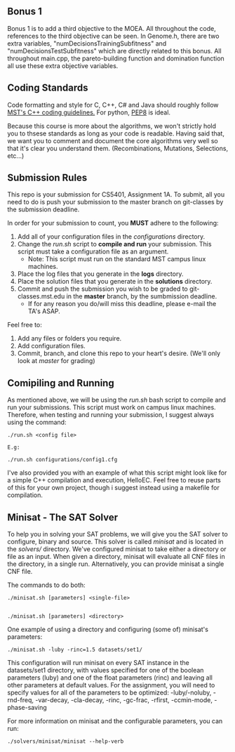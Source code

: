 ## Bonus 1
Bonus 1 is to add a third objective to the MOEA. All throughout the code, references to the third objective can be seen. In Genome.h, there are two extra variables, "numDecisionsTrainingSubfitness" and "numDecisionsTestSubfitness" which are directly related to this bonus. All throughout main.cpp, the pareto-building function and domination function all use these extra objective variables.
## Coding Standards
Code formatting and style for C, C++, C# and Java should roughly follow [MST's C++ coding guidelines.](http://web.mst.edu/~cpp/cpp_coding_standard_v1_1.pdf)
For python, [PEP8](https://www.python.org/dev/peps/pep-0008/) is ideal.

Because this course is more about the algorithms, we won't strictly hold you to thsese standards as long as your code is readable.
Having said that, we want you to comment and document the core algorithms very well so that it's clear you understand them. (Recombinations, Mutations, Selections, etc...)



## Submission Rules

This repo is your submission for CS5401, Assignment 1A. To submit, all you need to do is push your submission to the master branch on git-classes by the submission deadline.


In order for your submission to count, you **MUST** adhere to the following:

1. Add all of your configuration files in the *configurations* directory.
2. Change the *run.sh* script to **compile and run** your submission. This script must take a configuration file as an argument.
    * Note: This script must run on the standard MST campus linux machines.
3. Place the log files that you generate in the **logs** directory.
4. Place the solution files that you generate in the **solutions** directory.
5. Commit and push the submission you wish to be graded to git-classes.mst.edu in the **master** branch, by the sumbmission deadline.
    * If for any reason you do/will miss this deadline, please e-mail the TA's ASAP.


Feel free to:
1. Add any files or folders you require.
2. Add configuration files.
3. Commit, branch, and clone this repo to your heart's desire. (We'll only look at *master* for grading)



## Comipiling and Running
As mentioned above, we will be using the *run.sh* bash script to compile and run your submissions. This script must work on campus linux machines. Therefore, when testing and running your submission, I suggest always using the command:
```
./run.sh <config file>

E.g:

./run.sh configurations/config1.cfg
```

I've also provided you with an example of what this script might look like for a simple C++ compilation and execution, HelloEC. Feel free to reuse parts of this for your own 
project, though i suggest instead using a makefile for compilation.


## Minisat - The SAT Solver
To help you in solving your SAT problems, we will give you the SAT solver to configure, binary and source.
This solver is called *minisat* and is located in the *solvers/* directory.
We've configured minisat to take either a directory or file as an input.
When given a directory, minisat will evaluate all CNF files in the directory, in a single run.
Alternatively, you can provide minisat a single CNF file.

The commands to do both:
```
./minisat.sh [parameters] <single-file>


./minisat.sh [parameters] <directory>
```

One example of using a directory and configuring (some of) minisat's parameters:
```
./minisat.sh -luby -rinc=1.5 datasets/set1/
```
This configuration will run minisat on every SAT instance in the datasets/set1 directory, with values specified for one of the boolean parameters (luby) and one of the float parameters (rinc) and leaving all other parameters at default values. For the assignment, you will need to specify values for all of the parameters to be optimized: -luby/-noluby, -rnd-freq, -var-decay, -cla-decay, -rinc, -gc-frac, -rfirst, -ccmin-mode, -phase-saving

For more information on minisat and the configurable parameters, you can run:
```
./solvers/minisat/minisat --help-verb
```
